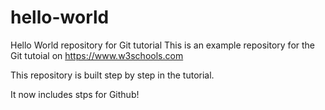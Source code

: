# hello-world
Hello World repository for Git tutorial
This is an example repository for the Git tutoial on https://www.w3schools.com

This repository is built step by step in the tutorial.

It now includes stps for Github!
